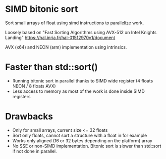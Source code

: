 # SIMD bitonic sort

Sort small arrays of float using simd instructions to parallelize work.

Loosely based on "Fast Sorting Algorithms using AVX-512 on Intel Knights Landing" https://hal.inria.fr/hal-01512970v1/document

AVX (x64) and NEON (arm) implementation using intrinsics.

# Faster than std::sort()

* Running bitonic sort in parallel thanks to SIMD wide register (4 floats NEON / 8 floats AVX)
* Less access to memory as most of the work is done inside SIMD registers


# Drawbacks
* Only for small arrays, current size <= 32 floats
* Sort only floats, cannot sort a structure with a float in for example
* Works only aligned (16 or 32 bytes depending on the platform) array 
* No SSE or non-SIMD implementation. Bitonic sort is slower than std::sort if not done in parallel.
